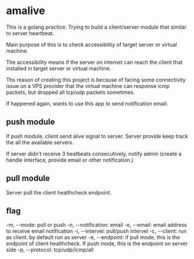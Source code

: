 # amalive

This is a golang practice.
Trying to build a client/server module that similar to server heartbeat.

Main purpose of this is to check accessibility of target server or virtual machine.

The accessibility means if the server on internet can reach the client that installed in target server or virtual machine.

Ths reason of creating this project is because of facing some connectivity issue on a VPS provider that the virtual machine can response icmp packets, but dropped all tcp/udp packets sometimes.

If happened again, wants to use this app to send notification email.

## push module

If push module, client send alive signal to server. Server provide keep track the all the available servers.

If server didn't receive 3 heatbeats consecutively, notify admin (create a handle interface, provide email or other notification.)


## pull module

Server pull the client healthcheck endpoint.

## flag

-m, --mode: pull or push
-n, --notification: email
-e, --email: email address to receive email notification
-i, --intervel: pull/push intervel
-c, --client: run as client. by default run as server
-e, --endpoint: if pull mode, this is the endpoint of client healthcheck. If push mode, this is the endpoint on server side
-p, --protocol: tcp/udp/icmp/all
